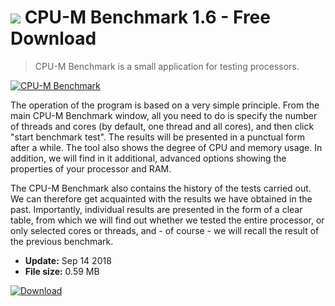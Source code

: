 # ![](https://cdn.softexe.net/static/icon/4/cpu-m-benchmark-9824.png) CPU-M Benchmark 1.6 - Free Download

> CPU-M Benchmark is a small application for testing processors.

[![CPU-M Benchmark](https://gallery.dpcdn.pl/imgc/Tools/84799/g_-_420x350_1.5_-_x059f94ef-b6c1-4277-9bc9-3d0b5c85d1eb.jpg)](https://softexe.net/win/system/diagnostics-tests/cpu-m-benchmark:ahbd.html)

The operation of the program is based on a very simple principle. From the main CPU-M Benchmark window, all you need to do is specify the number of threads and cores (by default, one thread and all cores), and then click "start benchmark test". The results will be presented in a punctual form after a while. The tool also shows the degree of CPU and memory usage. In addition, we will find in it additional, advanced options showing the properties of your processor and RAM. 
 
 The CPU-M Benchmark also contains the history of the tests carried out. We can therefore get acquainted with the results we have obtained in the past. Importantly, individual results are presented in the form of a clear table, from which we will find out whether we tested the entire processor, or only selected cores or threads, and - of course - we will recall the result of the previous benchmark.


- **Update:** Sep 14 2018
- **File size:** 0.59 MB

[![Download](https://cdn.softexe.net/static/img/download.png)](https://softexe.net/win/system/diagnostics-tests/cpu-m-benchmark:ahbd.html)

